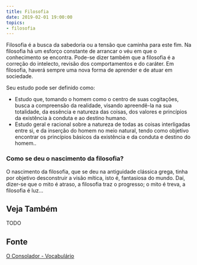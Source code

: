 ```yaml
---
title: Filosofia
date: 2019-02-01 19:00:00
topics:
- filosofia
---
```


Filosofia é a busca da sabedoria ou a tensão que caminha para este fim.
Na filosofia há um esforço constante de arrancar o véu em que o
conhecimento se encontra. Pode-se dizer também que a filosofia é a
correção do intelecto, revisão dos comportamentos e do caráter. Em
filosofia, haverá sempre uma nova forma de aprender e de atuar em
sociedade.

Seu estudo pode ser definido como:
* Estudo que, tomando o homem como o centro de suas cogitações, busca a
  compreensão da realidade, visando apreendê-la na sua totalidade, da essência e
  natureza das coisas, dos valores e princípios da existência à conduta e ao
  destino humano. 
* Estudo geral e racional sobre a natureza de todas as coisas interligadas entre
  si, e da inserção do homem no meio natural, tendo como objetivo encontrar os
  princípios básicos da existência e da conduta e destino do homem..

### Como se deu o nascimento da filosofia?
O nascimento da filosofia, que se deu na antiguidade clássica grega,
tinha por objetivo desconstruir a visão mítica, isto é, fantasiosa do
mundo. Daí, dizer-se que o mito é atraso, a filosofia traz o progresso;
o mito é treva, a filosofia é luz...


## Veja Também
TODO

## Fonte
[O Consolador - Vocabulário](http://www.oconsolador.com.br/linkfixo/vocabulario/principal.html)


